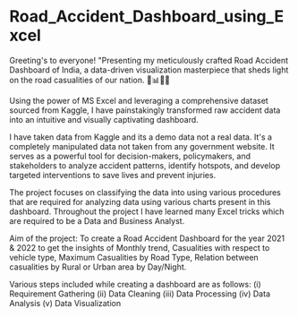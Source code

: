 # Road_Accident_Dashboard_using_Excel

Greeting's to everyone!
"Presenting my meticulously crafted Road Accident Dashboard of India, a data-driven visualization masterpiece that sheds light on the road casualities of our nation. 🚦📊🇮🇳

Using the power of MS Excel and leveraging a comprehensive dataset sourced from Kaggle, I have painstakingly transformed raw accident data into an intuitive and visually captivating dashboard.

I have taken data from Kaggle and its a demo data not a real data. It's a completely manipulated data not taken from any government website. It serves as a powerful tool for decision-makers, policymakers, and stakeholders to analyze accident patterns, identify hotspots, and develop targeted interventions to save lives and prevent injuries.

The project focuses on classifying the data into using various procedures that are required for analyzing data using various charts present in this dashboard. Throughout the project I have learned many Excel tricks which are required to be a Data and Business Analyst.

Aim of the project: To create a Road Accident Dashboard for the year 2021 & 2022 to get the insights of Monthly trend, Casualities with respect to vehicle type, Maximum Casualities by Road Type, Relation between casualities by Rural or Urban area by Day/Night.

Various steps included while creating a dashboard are as follows:
(i) Requirement Gathering
(ii) Data Cleaning
(iii) Data Processing
(iv) Data Analysis
(v) Data Visualization
